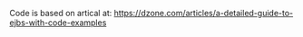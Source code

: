 Code is based on artical at: https://dzone.com/articles/a-detailed-guide-to-ejbs-with-code-examples
